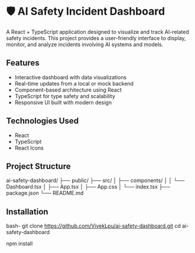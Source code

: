 # 🛡 AI Safety Incident Dashboard

A React + TypeScript application designed to visualize and track AI-related safety incidents. 
This project provides a user-friendly interface to display, monitor, and analyze incidents involving AI systems and models.

##  Features

- Interactive dashboard with data visualizations
- Real-time updates from a local or mock backend
- Component-based architecture using React
- TypeScript for type safety and scalability
- Responsive UI built with modern design

## Technologies Used

- React
- TypeScript
- React Icons

##  Project Structure

ai-safety-dashboard/
├── public/
├── src/
│ ├── components/
│ │ └── Dashboard.tsx
│ ├── App.tsx
│ ├── App.css
│ └── index.tsx
├── package.json
└── README.md


##  Installation

bash-
git clone https://github.com/VivekLpu/ai-safety-dashboard.git
cd ai-safety-dashboard

npm install

